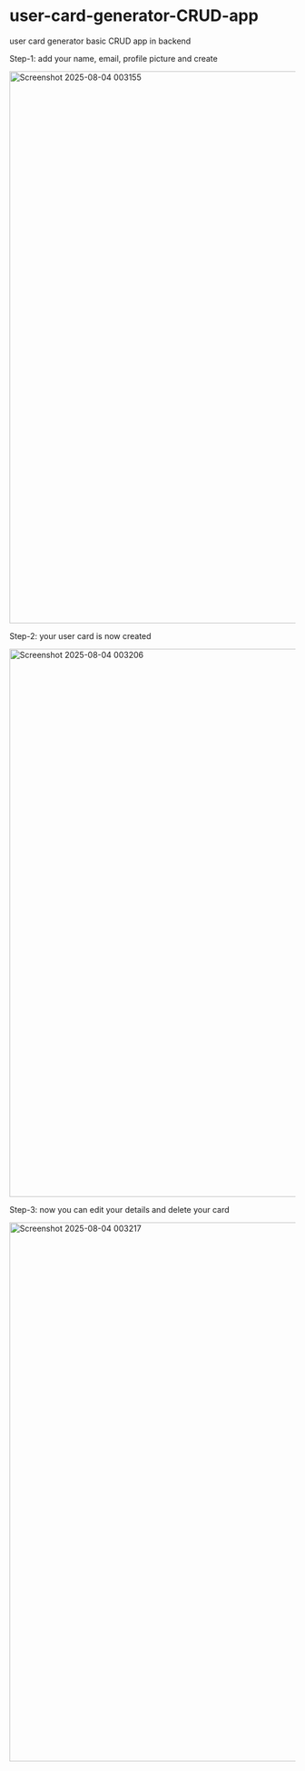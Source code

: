 # user-card-generator-CRUD-app
user card generator basic CRUD app in backend

Step-1: add your name, email, profile picture and create

<img width="1919" height="973" alt="Screenshot 2025-08-04 003155" src="https://github.com/user-attachments/assets/2a309a66-e4ec-467b-92ac-03ab271a9ebf" />

Step-2: your user card is now created

<img width="1919" height="966" alt="Screenshot 2025-08-04 003206" src="https://github.com/user-attachments/assets/2213859e-e01c-4f57-83c6-e87176974762" />

Step-3: now you can edit your details and delete your card

<img width="1918" height="950" alt="Screenshot 2025-08-04 003217" src="https://github.com/user-attachments/assets/42804688-b70f-4fa8-aac3-5baa6e883c2d" />
